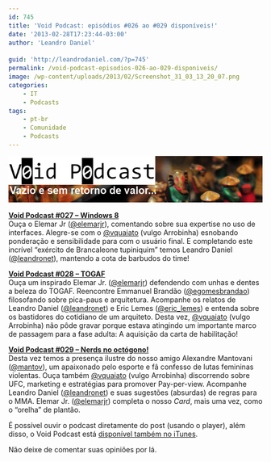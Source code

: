```yaml
---
id: 745
title: 'Void Podcast: episódios #026 ao #029 disponíveis!'
date: '2013-02-28T17:23:44-03:00'
author: 'Leandro Daniel'

guid: 'http://leandrodaniel.com/?p=745'
permalink: /void-podcast-episodios-026-ao-029-disponiveis/
image: /wp-content/uploads/2013/02/Screenshot_31_03_13_20_07.png
categories:
    - IT
    - Podcasts
tags:
    - pt-br
    - Comunidade
    - Podcasts
---
```


![](/assets/pics/VoidBanner.png)

**[Void Podcast #027 – Windows 8](http://voidpodcast.com/2013/02/09/void-podcast-027-windows-8/)**  
Ouça o Elemar Jr ([@elemarjr](http://twitter.com/elemarjr)), comentando sobre sua expertise no uso de interfaces. Alegre-se com o [@vquaiato](http://twitter.com/vquaiato) (vulgo Arrobinha) esnobando ponderação e sensibilidade para com o usuário final. E completando este incrível “exército de Brancaleone tupiniquim” temos Leandro Daniel ([@leandronet](http://twitter.com/leandronet)), mantendo a cota de barbudos do time!

**[Void Podcast #028 – TOGAF](http://voidpodcast.com/2013/02/21/void-podcast-028-togaf/)**  
Ouça um inspirado Elemar Jr. ([@elemarjr](http://twitter.com/elemarjr)) defendendo com unhas e dentes a beleza do TOGAF. Reencontre Emmanuel Brandão ([@egomesbrandao](https://twitter.com/egomesbrandao)) filosofando sobre pica-paus e arquitetura. Acompanhe os relatos de Leandro Daniel ([@leandronet](http://twitter.com/leandronet)) e Eric Lemes ([@eric\_lemes](https://twitter.com/eric_lemes)) e entenda sobre os bastidores do cotidiano de um arquiteto. Desta vez, [@vquaiato](http://twitter.com/vquaiato) (vulgo Arrobinha) não pôde gravar porque estava atingindo um importante marco de passagem para a fase adulta: A aquisição da carta de habilitação!

**[Void Podcast #029 – Nerds no octógono!](http://voidpodcast.com/2013/03/04/void-podcast-029-nerds-no-octogono/)**  
Desta vez temos a presença ilustre do nosso amigo Alexandre Mantovani ([@mantov](http://twitter.com/mantov)), um apaixonado pelo esporte e fã confesso de lutas femininas violentas. Ouça também [@vquaiato](http://twitter.com/vquaiato) (vulgo Arrobinha) discorrendo sobre UFC, marketing e estratégias para promover Pay-per-view. Acompanhe Leandro Daniel ([@leandronet](http://twitter.com/leandronet)) e suas sugestões (absurdas) de regras para o MMA. Elemar Jr. ([@elemarjr](http://twitter.com/elemarjr)) completa o nosso *Card*, mais uma vez, como o “orelha” de plantão.

É possível ouvir o podcast diretamente do post (usando o player), além disso, o Void Podcast está [disponível também no iTunes](http://itunes.apple.com/br/podcast/void-podcast/id443186480).

Não deixe de comentar suas opiniões por lá.

